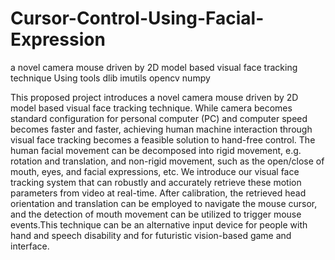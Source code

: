 # Cursor-Control-Using-Facial-Expression
a novel camera mouse driven by 2D model based visual face tracking technique
Using tools
dlib
imutils
opencv
numpy


This proposed project introduces a novel camera mouse
driven by 2D model based visual face tracking
technique. While camera becomes standard
configuration for personal computer (PC) and
computer speed becomes faster and faster,
achieving human machine interaction through
visual face tracking becomes a feasible solution
to hand-free control. The human facial movement
can be decomposed into rigid movement, e.g.
rotation and translation, and non-rigid movement,
such as the open/close of mouth, eyes, and facial
expressions, etc. We introduce our visual face
tracking system that can robustly and accurately
retrieve these motion parameters from video at
real-time. After calibration, the retrieved head
orientation and translation can be employed to
navigate the mouse cursor, and the detection of
mouth movement can be utilized to trigger mouse
events.This technique can be an alternative input device for
people with hand and speech disability and for
futuristic vision-based game and interface.
